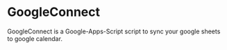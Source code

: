 # GoogleConnect
GoogleConnect is a Google-Apps-Script script to sync your google sheets to google calendar.
